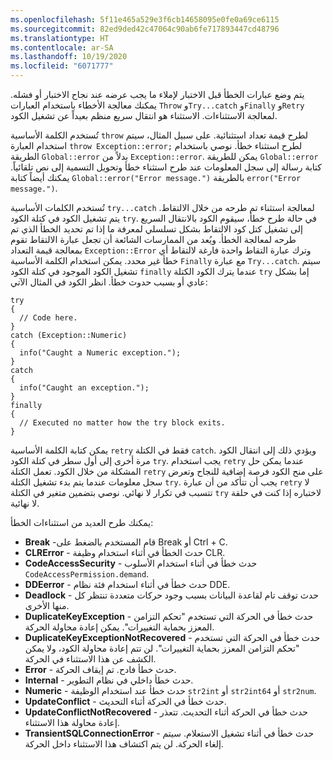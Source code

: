 ```yaml
---
ms.openlocfilehash: 5f11e465a529e3f6cb14658095e0fe0a69ce6115
ms.sourcegitcommit: 82ed9ded42c47064c90ab6fe717893447cd48796
ms.translationtype: HT
ms.contentlocale: ar-SA
ms.lasthandoff: 10/19/2020
ms.locfileid: "6071777"
---
```

يتم وضع عبارات الخطأ قبل الاختبار لإملاء ما يجب عرضه عند نجاح الاختبار أو فشله. يمكنك معالجة الأخطاء باستخدام العبارات `Throw` و`Try...catch` و`Finally` و`Retry` لمعالجة الاستثناءات. الاستثناء هو انتقال سريع منظم بعيداً عن تشغيل الكود.
 
تُستخدم الكلمة الأساسية `throw` لطرح قيمة تعداد استثنائية. على سبيل المثال، سيتم استخدام العبارة `throw Exception::error;` لطرح استثناء خطأ. نوصي باستخدام الطريقة `Global::error` بدلاً من `Exception::error`. يمكن للطريقة `Global::error` كتابة رسالة إلى سجل المعلومات عند طرح استثناء خطأ وتحويل التسمية إلى نص تلقائياً. يمكنك أيضاً كتابة `Global::error("Error message.")` بالطريقة `error("Error
message.")`.

تُستخدم الكلمات الأساسية `try...catch` لمعالجة استثناء تم طرحه من خلال الالتقاط. يتم تشغيل الكود في كتلة الكود `try`.
في حالة طرح خطأ، سيقوم الكود بالانتقال السريع إلى تشغيل كتل كود الالتقاط بشكل تسلسلي لمعرفة ما إذا تم تحديد الخطأ الذي تم طرحه لمعالجة الخطأ. ويُعد من الممارسات الشائعة أن تجعل عبارة الالتقاط تقوم بمعالجة قيمة التعداد `Exception::Error` وترك عبارة التقاط واحدة فارغة لالتقاط أي خطأ غير محدد. يمكن استخدام الكلمة الأساسية `Finally` مع عبارة `Try...catch`. سيتم تشغيل الكود الموجود في كتلة الكود `finally` عندما يترك الكود الكتلة `try` إما بشكل عادي أو بسبب حدوث خطأ. انظر الكود في المثال الآتي:

```xpp
try
{
  // Code here.
}
catch (Exception::Numeric)
{
  info("Caught a Numeric exception.");
}
catch
{
  info("Caught an exception.");
}
finally
{
  // Executed no matter how the try block exits.
}
```

يمكن كتابة الكلمة الأساسية `retry` فقط في الكتلة `catch`. ويؤدي ذلك إلى انتقال الكود مرة أخرى إلى أول سطر في كتلة الكود `try`. يجب استخدام `retry` عندما يمكن حل المشكلة من خلال الكود. تعمل الكتلة `retry` على منح الكود فرصة إضافية للنجاح وتعرض سجل معلومات عندما يتم بدء تشغيل الكتلة `try`. يجب أن تتأكد من أن عبارة `retry` لا تتسبب في تكرار لا نهائي. نوصي بتضمين متغير في الكتلة `try` لاختباره إذا كنت في حلقة لا نهائية.

يمكنك طرح العديد من استثناءات الخطأ:

-   **Break** -قام المستخدم بالضغط على Break أو Ctrl + C.
-   **CLRError** - حدث الخطأ في أثناء استخدام وظيفة CLR.
-   **CodeAccessSecurity** - حدث خطأ في أثناء استخدام الأسلوب `CodeAccessPermission.demand`.
-   **DDEerror** - حدث خطأ في أثناء استخدام فئة نظام DDE.
-   **Deadlock** - حدث توقف تام لقاعدة البيانات بسبب وجود حركات متعددة تنتظر كل منها الأخرى.
-   **DuplicateKeyException** - حدث خطأ في الحركة التي تستخدم "تحكم التزامن المعزز بحماية التغييرات". يمكن إعادة محاولة الحركة.
-   **DuplicateKeyExceptionNotRecovered** - حدث خطأ في الحركة التي تستخدم "تحكم التزامن المعزز بحماية التغييرات". لن تتم إعادة محاولة الكود، ولا يمكن الكشف عن هذا الاستثناء في الحركة.
-   **Error** - حدث خطأ فادح. تم إيقاف الحركة.
-   **Internal** - حدث خطأ داخلي في نظام التطوير.
-   **Numeric** - حدث خطأ عند استخدام الوظيفة `str2int` أو `str2int64` أو `str2num`.
-   **UpdateConflict** - حدث خطأ في الحركة أثناء التحديث.
-   **UpdateConflictNotRecovered** - حدث خطأ في الحركة أثناء التحديث. تتعذر إعادة محاولة هذا الاستثناء.
-   **TransientSQLConnectionError** - حدث خطأ في أثناء تشغيل الاستعلام. سيتم إلغاء الحركة. لن يتم اكتشاف هذا الاستثناء داخل الحركة.
